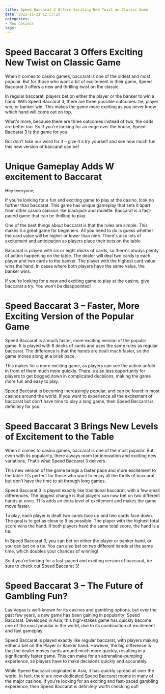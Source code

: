 ```yaml
---
title: Speed Baccarat 3 Offers Exciting New Twist on Classic Game
date: 2022-11-21 12:53:25
categories:
- New Casinos
tags:
---
```



#  Speed Baccarat 3 Offers Exciting New Twist on Classic Game

When it comes to casino games, baccarat is one of the oldest and most popular. But for those who want a bit of excitement in their game, Speed Baccarat 3 offers a new and thrilling twist on the classic.

In regular baccarat, players bet on either the player or the banker to win a hand. With Speed Baccarat 3, there are three possible outcomes: tie, player win, or banker win. This makes the game more exciting as you never know which hand will come out on top.

What's more, because there are three outcomes instead of two, the odds are better too. So if you're looking for an edge over the house, Speed Baccarat 3 is the game for you.

But don't take our word for it – give it a try yourself and see how much fun this new version of baccarat can be!

#  Unique Gameplay Adds W excitement to Baccarat

Hey everyone,

If you're looking for a fun and exciting game to play at the casino, look no further than baccarat. This game has unique gameplay that sets it apart from other casino classics like blackjack and roulette. Baccarat is a fast-paced game that can be thrilling to play.

One of the best things about baccarat is that the rules are simple. This makes it a great game for beginners. All you need to do is guess whether the card value will be higher or lower than nine. There's also lots of excitement and anticipation as players place their bets on the table.

Baccarat is played with six or eight decks of cards, so there's always plenty of action happening on the table. The dealer will deal two cards to each player and two cards to the banker. The player with the highest card value wins the hand. In cases where both players have the same value, the banker wins.

If you're looking for a new and exciting game to play at the casino, give baccarat a try. You won't be disappointed!

#  Speed Baccarat 3 – Faster, More Exciting Version of the Popular Game

 Speed Baccarat is a much faster, more exciting version of the popular game. It is played with 8 decks of cards and uses the same rules as regular baccarat. The difference is that the hands are dealt much faster, so the game moves along at a brisk pace.

This makes for a more exciting game, as players can see the action unfold in front of them much more quickly. There is also less opportunity for players to get bogged down in complicated decisions, making the game more fun and easy to play.

Speed Baccarat is becoming increasingly popular, and can be found in most casinos around the world. If you want to experience all the excitement of baccarat but don’t have time to play a long game, then Speed Baccarat is definitely for you!

#  Speed Baccarat 3 Brings New Levels of Excitement to the Table

When it comes to casino games, baccarat is one of the most popular. But even with its popularity, there always room for innovation and exciting new variations. That’s what Speed Baccarat 3 delivers.

This new version of the game brings a faster pace and more excitement to the table. It’s perfect for those who want to enjoy all the thrills of baccarat but don’t have the time to sit through long games.

Speed Baccarat 3 is played exactly like traditional baccarat, with a few small differences. The biggest change is that players can now bet on two different hands at once. This adds an extra level of excitement and makes the game move faster.

To play, each player is dealt two cards face up and two cards face down. The goal is to get as close to 9 as possible. The player with the highest total score wins the hand. If both players have the same total score, the hand is a tie.

In Speed Baccarat 3, you can bet on either the player or banker hand, or you can bet on a tie. You can also bet on two different hands at the same time, which doubles your chances of winning!

So if you’re looking for a fast-paced and exciting version of baccarat, be sure to check out Speed Baccarat 3!

#  Speed Baccarat 3 – The Future of Gambling Fun?

Las Vegas is well-known for its casinos and gambling options, but over the past few years, a new game has been gaining in popularity: Speed Baccarat. Developed in Asia, this high-stakes game has quickly become one of the most popular in the world, due to its combination of excitement and fast gameplay.

Speed Baccarat is played exactly like regular baccarat, with players making either a bet on the Player or Banker hand. However, the big difference is that the dealer moves cards around much more quickly, resulting in a significantly faster game. This can make for an adrenaline-pumping experience, as players have to make decisions quickly and accurately.

While Speed Baccarat originated in Asia, it has quickly spread all over the world. In fact, there are now dedicated Speed Baccarat rooms in many of the major casinos. If you’re looking for an exciting and fast-paced gambling experience, then Speed Baccarat is definitely worth checking out!